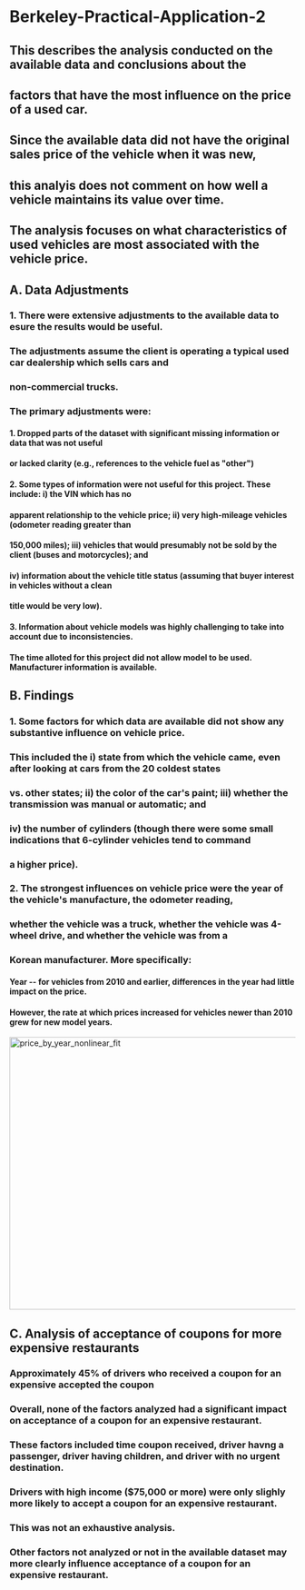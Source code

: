 # Berkeley-Practical-Application-2

## This describes the analysis conducted on the available data and conclusions about the 
## factors that have the most influence on the price of a used car.

## Since the available data did not have the original sales price of the vehicle when it was new,
## this analyis does not comment on how well a vehicle maintains its value over time.
## The analysis focuses on what characteristics of used vehicles are most associated with the vehicle price.

## A. Data Adjustments
### 1. There were extensive adjustments to the available data to esure the results would be useful.
### The adjustments assume the client is operating a typical used car dealership which sells cars and
### non-commercial trucks.
### The primary adjustments were:
#### 1. Dropped parts of the dataset with significant missing information or data that was not useful
#### or lacked clarity (e.g., references to the vehicle fuel as "other")
#### 2. Some types of information were not useful for this project.  These include: i) the VIN which has no
#### apparent relationship to the vehicle price; ii) very high-mileage vehicles (odometer reading greater than
#### 150,000 miles); iii) vehicles that would presumably not be sold by the client (buses and motorcycles); and
#### iv) information about the vehicle title status (assuming that buyer interest in vehicles without a clean
#### title would be very low).
#### 3. Information about vehicle models was highly challenging to take into account due to inconsistencies.
#### The time alloted for this project did not allow model to be used.  Manufacturer information is available.

## B. Findings
### 1. Some factors for which data are available did not show any substantive influence on vehicle price.
### This included the i) state from which the vehicle came, even after looking at cars from the 20 coldest states 
### vs. other states; ii) the color of the car's paint; iii) whether the transmission was manual or automatic; and
### iv) the number of cylinders (though there were some small indications that 6-cylinder vehicles tend to command
### a higher price).
### 2. The strongest influences on vehicle price were the year of the vehicle's manufacture, the odometer reading,
### whether the vehicle was a truck, whether the vehicle was 4-wheel drive, and whether the vehicle was from a 
### Korean manufacturer.  More specifically:
#### Year -- for vehicles from 2010 and earlier, differences in the year had little impact on the price.  
#### However, the rate at which prices increased for vehicles newer than 2010 grew for new model years.


<img width="640" height="480" alt="price_by_year_nonlinear_fit" src="https://github.com/user-attachments/assets/ff789c70-75bb-4011-8ee3-cac3e70b9d44" />



## C. Analysis of acceptance of coupons for more expensive restaurants
### Approximately 45% of drivers who received a coupon for an expensive accepted the coupon
### Overall, none of the factors analyzed had a significant impact on acceptance of a coupon for an expensive restaurant.
### These factors included time coupon received, driver havng a passenger, driver having children, and driver with no urgent destination.
### Drivers with high income ($75,000 or more) were only slighly more likely to accept a coupon for an expensive restaurant.
### This was not an exhaustive analysis.
### Other factors not analyzed or not in the available dataset may more clearly influence acceptance of a coupon for an expensive restaurant.
